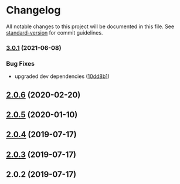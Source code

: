 # Changelog

All notable changes to this project will be documented in this file. See [standard-version](https://github.com/conventional-changelog/standard-version) for commit guidelines.

### [3.0.1](https://github.com/bingtimren/child-process-toolbox/compare/v2.0.6...v3.0.1) (2021-06-08)


### Bug Fixes

* upgraded dev dependencies ([10dd8b1](https://github.com/bingtimren/child-process-toolbox/commit/10dd8b14b5cb79ff061cade471b8342ebdcad292))

<a name="2.0.6"></a>
## [2.0.6](https://github.com/bingtimren/child-process-toolbox/compare/v2.0.5...v2.0.6) (2020-02-20)



<a name="2.0.5"></a>
## [2.0.5](https://github.com/bingtimren/child-process-toolbox/compare/v2.0.4...v2.0.5) (2020-01-10)



<a name="2.0.4"></a>
## [2.0.4](https://github.com/bingtimren/child-process-utils/compare/v2.0.3...v2.0.4) (2019-07-17)



<a name="2.0.3"></a>
## [2.0.3](https://github.com/bingtimren/child-process-utils/compare/v2.0.2...v2.0.3) (2019-07-17)



<a name="2.0.2"></a>
## 2.0.2 (2019-07-17)
